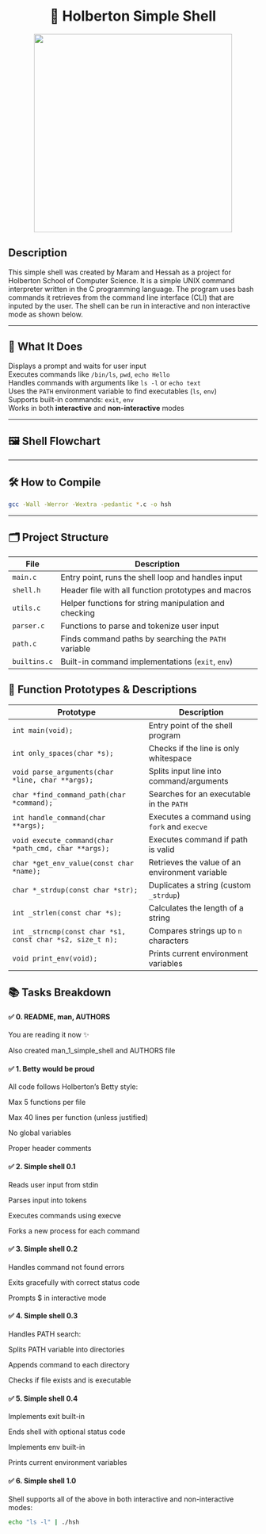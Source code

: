 <div align="center">

# 🐚 Holberton Simple Shell


  <img src="https://media4.giphy.com/media/v1.Y2lkPTc5MGI3NjExenJlN24wYTVxMHM3ZnVyem9zeGJoOW1xcW8zMGxpeGpscWZybjJmNyZlcD12MV9pbnRlcm5hbF9naWZfYnlfaWQmY3Q9Zw/13HgwGsXF0aiGY/giphy.gif" width="400">
</div>

## Description

This simple shell was created by Maram and Hessah as a project for Holberton School of Computer Science. It is a simple UNIX command interpreter written in the C programming language. The program uses bash commands it retrieves from the command line interface (CLI) that are inputed by the user. The shell can be run in interactive and non interactive mode as shown below.


---


## 🧠 What It Does

Displays a prompt and waits for user input  
Executes commands like `/bin/ls`, `pwd`, `echo Hello`  
Handles commands with arguments like `ls -l` or `echo text`  
Uses the `PATH` environment variable to find executables (`ls`, `env`)  
Supports built-in commands: `exit`, `env`  
Works in both **interactive** and **non-interactive** modes


---

## 🖼️ Shell Flowchart



---

## 🛠️ How to Compile

```bash
gcc -Wall -Werror -Wextra -pedantic *.c -o hsh
```
----
## 🗂️ Project Structure

| **File**         | **Description**                                      |
|------------------|------------------------------------------------------|
| `main.c`         | Entry point, runs the shell loop and handles input   |
| `shell.h`        | Header file with all function prototypes and macros  |
| `utils.c`        | Helper functions for string manipulation and checking|
| `parser.c`       | Functions to parse and tokenize user input           |
| `path.c`         | Finds command paths by searching the `PATH` variable|
| `builtins.c`     | Built-in command implementations (`exit`, `env`)     |

## 🔧 Function Prototypes & Descriptions
| **Prototype**                                      | **Description**                                           |
|----------------------------------------------------|-----------------------------------------------------------|
| `int main(void);`                                  | Entry point of the shell program                          |
| `int only_spaces(char *s);`                        | Checks if the line is only whitespace                     |
| `void parse_arguments(char *line, char **args);`   | Splits input line into command/arguments                  |
| `char *find_command_path(char *command);`          | Searches for an executable in the `PATH`                  |
| `int handle_command(char **args);`                 | Executes a command using `fork` and `execve`              |
| `void execute_command(char *path_cmd, char **args);`| Executes command if path is valid                        |
| `char *get_env_value(const char *name);`           | Retrieves the value of an environment variable            |
| `char *_strdup(const char *str);`                  | Duplicates a string (custom `_strdup`)                    |
| `int _strlen(const char *s);`                      | Calculates the length of a string                         |
| `int _strncmp(const char *s1, const char *s2, size_t n);` | Compares strings up to `n` characters           |
| `void print_env(void);`                            | Prints current environment variables                      |


## 📚 Tasks Breakdown
#### ✅ 0. README, man, AUTHORS
You are reading it now ✨

Also created man_1_simple_shell and AUTHORS file

#### ✅ 1. Betty would be proud
All code follows Holberton’s Betty style:

Max 5 functions per file

Max 40 lines per function (unless justified)

No global variables

Proper header comments

#### ✅ 2. Simple shell 0.1
Reads user input from stdin

Parses input into tokens

Executes commands using execve

Forks a new process for each command

#### ✅ 3. Simple shell 0.2
Handles command not found errors

Exits gracefully with correct status code

Prompts $ in interactive mode

#### ✅ 4. Simple shell 0.3
Handles PATH search:

Splits PATH variable into directories

Appends command to each directory

Checks if file exists and is executable

#### ✅ 5. Simple shell 0.4
Implements exit built-in

Ends shell with optional status code

Implements env built-in

Prints current environment variables

#### ✅ 6. Simple shell 1.0
Shell supports all of the above in both interactive and non-interactive modes:

```bash
echo "ls -l" | ./hsh
```
